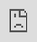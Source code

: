 ```yaml
---
title: "What's the Next Step?"
permalink: rwot1-sf/final-documents/whats-the-next-step/
sidebar:
  - title: Final Documents
    nav: final1
  - title: "Rebooting the Web of Trust"
    nav: rwotnav

---
```


Having trouble trying to embed the pdf.. would be great if a markdown version existed.

* [rwot1-sf/final-documents/whats-the-next-step.pdf](https://infominer.id/pub-yes/rwot1-sf/final-documents/whats-the-next-step.pdf)


<iframe src="https://infominer.id/pub-yes/rwot1-sf/final-documents/whats-the-next-step.pdf" frameborder="0"
  style="position:absolute;top:0;left:0;width:100%;height:100%;"></iframe>
